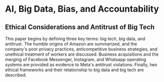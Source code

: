 # AI, Big Data, Bias, and Accountability
## Ethical Considerations and Antitrust of Big Tech

This paper begins by defining three key terms: big tech, big data, and antitrust. 
The humble origins of Amazon are summarized, and the company's poor privacy practices, anticompetitive business strategies, and unethical treatment of workers are discussed. 
Business acquisitions and the merging of Facebook Messenger, Instagram, and Whatsapp operating systems are provided as evidence to Meta's antitrust violations. 
Finally, two ethical frameworks and their relationship to big data and big tech are described.
